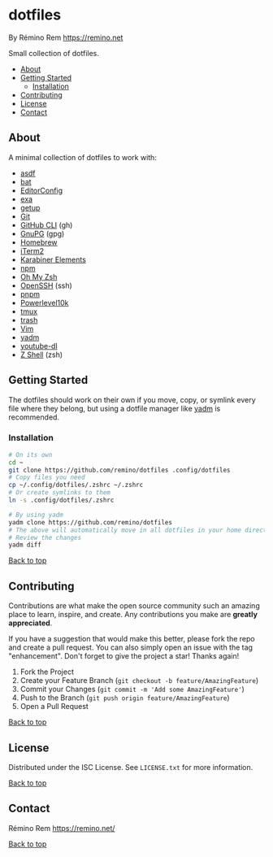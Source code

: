 dotfiles
========

By Rémino Rem <https://remino.net>

Small collection of dotfiles.

- [About](#about)
- [Getting Started](#getting-started)
	- [Installation](#installation)
- [Contributing](#contributing)
- [License](#license)
- [Contact](#contact)


## About

A minimal collection of dotfiles to work with:

- [asdf](https://asdf-vm.com)
- [bat](https://github.com/sharkdp/bat)
- [EditorConfig](https://editorconfig.org)
- [exa](https://the.exa.website)
- [getup](https://github.com/remino/getup)
- [Git](https://git-scm.com)
- [GitHub CLI](https://cli.github.com) (gh)
- [GnuPG](https://gnupg.org) (gpg)
- [Homebrew](https://brew.sh)
- [iTerm2](https://iterm2.com)
- [Karabiner Elements](https://karabiner-elements.pqrs.org)
- [npm](https://docs.npmjs.com)
- [Oh My Zsh](https://ohmyz.sh)
- [OpenSSH](https://www.openssh.com) (ssh)
- [pnpm](https://pnpm.io)
- [Powerlevel10k](https://github.com/romkatv/powerlevel10k)
- [tmux](https://tmux.github.io/)
- [trash](https://hasseg.org/trash/)
- [Vim](https://www.vim.org/)
- [yadm](https://yadm.io)
- [youtube-dl](https://youtube-dl.org)
- [Z Shell](https://zsh.sourceforge.io) (zsh)


## Getting Started

The dotfiles should work on their own if you move, copy, or symlink every file where they belong, but using a dotfile manager like [yadm](https://yadm.io) is recommended.


### Installation

```sh
# On its own
cd ~
git clone https://github.com/remino/dotfiles .config/dotfiles
# Copy files you need
cp ~/.config/dotfiles/.zshrc ~/.zshrc
# Or create symlinks to them
ln -s .config/dotfiles/.zshrc

# By using yadm
yadm clone https://github.com/remino/dotfiles
# The above will automatically move in all dotfiles in your home directory.
# Review the changes
yadm diff
```

[Back to top](#dotfiles)



## Contributing

Contributions are what make the open source community such an amazing place to learn, inspire, and create. Any contributions you make are **greatly appreciated**.

If you have a suggestion that would make this better, please fork the repo and create a pull request. You can also simply open an issue with the tag "enhancement".
Don't forget to give the project a star! Thanks again!

1. Fork the Project
2. Create your Feature Branch (`git checkout -b feature/AmazingFeature`)
3. Commit your Changes (`git commit -m 'Add some AmazingFeature'`)
4. Push to the Branch (`git push origin feature/AmazingFeature`)
5. Open a Pull Request

[Back to top](#dotfiles)



## License

Distributed under the ISC License. See `LICENSE.txt` for more information.

[Back to top](#dotfiles)



## Contact

Rémino Rem
https://remino.net/

[Back to top](#dotfiles)
